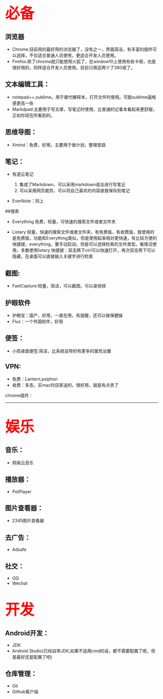 # <font color="red" size = "10">必备</font>

## 浏览器

* Chrome:目前用的最好用的浏览器了，没有之一，界面简洁，有丰富的插件可以选择，不仅适合普通人员使用，更适合开发人员使用。
* Firefox:除了chrome就只能使用火狐了，在window10上使用有些卡顿，也是很好用的，同样适合开发人员使用。目前只用这两个了360戒了。

## 文本编辑工具：

* notepad++,sublime。用于替代解释本，打开文件时使用。可能sublime逼格感更高一些
* Markdpad:主要用于写文章，写笔记时使用，比普通的记事本看起来更舒服，正如你现在所看到的。

## 思维导图：

* Xmind：免费，好用，主要用于做计划，整理思路

## 笔记：

* 有道云笔记

    1. 集成了Markdown，可以采用markdown语法进行写笔记
    2. 可以采用网页裁剪，可以将自己喜欢的内容直接保存到笔记
   
* EverNote：同上

##搜索

* Everything 
免费，轻量，可快速的搜索文件或者文件夹

* Listary
轻量，快速的搜索文件或者文件夹，有免费版，有收费版，我使用的是免费版，功能和Everything类似，但是使用起来相对更快速，有比较方便的快捷键，everything，要手动启动，但是可以选择检索的文件类型。看情况使用，多数使用listary
快捷键：双击两下ctrl可以快速打开，再次双击两下可以隐藏，在桌面可以直接输入关键字进行检索

## 截图:

* FastCapture:轻量，简洁，可以截图，可以录视频

## 护眼软件

* 护眼宝：国产，好用，一直在用，有提醒，还可以做保健操
* Flux：一个外国软件，好用

## 便签：

* 小孩桌面便签:简洁，比系统自带的有更多的属性设置

## VPN:

* 免费：Lantern,psiphon
* 收费：多态，买mac时店家送的，很好用，就是有点贵了


chrome插件：


---

# <font color="red" size = "10">娱乐</font>

## 音乐：

* 网易云音乐

## 播放器：

* PotPlayer

## 图片查看器：

* 2345图片查看器

## 去广告：

* Adsafe

## 社交：

* QQ
* Wechat


# <font color="red" size = "10">开发</font>
## Android开发：
* JDK
* Android Studio(已经自带JDK,如果不适用cmd的话，都不需要配置了呢，但是最好还是配置了吧)

## 仓库管理： 

* Git
* Github客户端


